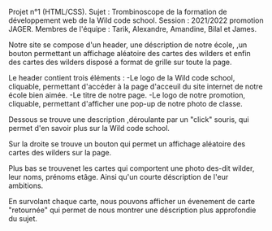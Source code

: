 Projet n°1 (HTML/CSS).
Sujet : Trombinoscope de la formation de développement web de la Wild code school.
Session : 2021/2022 promotion JAGER.
Membres de l'équipe : Tarik, Alexandre, Amandine, Bilal et James.

Notre site se compose d'un header, une déscription de notre école, ,un bouton permettant un affichage aléatoire des cartes des wilders et enfin des cartes des wilders disposé a format de grille sur toute la page.

Le header contient trois éléments : 
    -Le logo de la Wild code school, cliquable, permettant d'accéder à la page d'acceuil du site internet de notre école bien aimée.
    -Le titre de notre page.
    -Le logo de notre promotion, cliquable, permettant d'afficher une pop-up de notre photo de classe.

Dessous se trouve une description ,déroulante par un "click" souris, qui permet d'en savoir plus sur la Wild code school.

Sur la droite se trouve un bouton qui permet un affichage aléatoire des cartes des wilders sur la page.

Plus bas se trouvenet les cartes qui comportent une photo des-dit wilder, leur noms, prénoms etâge. Ainsi qu'un courte déscription de l'eur ambitions.

En survolant chaque carte, nous pouvons afficher un évenement de carte "retournée" qui permet de nous montrer une déscription plus approfondie du sujet.